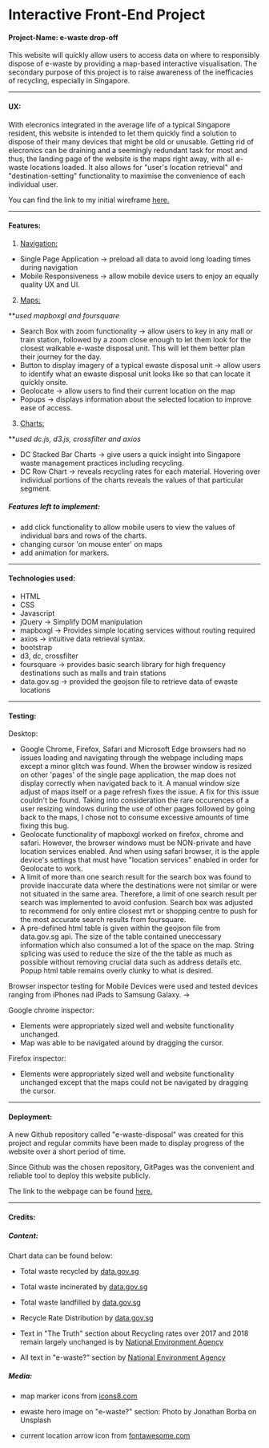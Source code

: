 # Interactive Front-End Project
#### Project-Name: e-waste drop-off
This website will quickly allow users to access data on where to responsibly dispose of e-waste by providing a map-based interactive visualisation. 
The secondary purpose of this project is to raise awareness of the inefficacies of recycling, especially in Singapore. 

<hr>

#### UX:
With elecronics integrated in the average life of a typical Singapore resident, this website is intended to let them quickly find a solution to dispose of their many devices that might be old or unusable. Getting rid of elecronics can be draining and a seemingly redundant task for most and thus, the landing page of the website is the maps right away, with all e-waste locations loaded. It also allows for "user's location retrieval" and "destination-setting" functionality to maximise the convenience of each individual user. 

You can find the link to my initial wireframe [here.](https://github.com/jaymanmt/e-waste-disposal/blob/master/wireframe/Interactive%20Development%20Project.png)

<hr>

#### Features:

1) <u>Navigation:</u>
- Single Page Application &rarr; preload all data to avoid long loading times during navigation
- Mobile Responsiveness &rarr; allow mobile device users to enjoy an equally quality UX and UI.

2) <u>Maps:</u>

***used mapboxgl and foursquare*
- Search Box with zoom functionality &rarr; allow users to key in any mall or train station, followed by a zoom close enough to let them look for the closest walkable e-waste disposal unit. This will let them better plan their journey for the day.
- Button to display imagery of a typical ewaste disposal unit &rarr; allow users to identify what an ewaste disposal unit looks like so that can locate it quickly onsite.
- Geolocate &rarr; allow users to find their current location on the map
- Popups &rarr; displays information about the selected location to improve ease of access. 

3) <u>Charts:</u>

***used dc.js, d3.js, crossfilter and axios*
- DC Stacked Bar Charts &rarr; give users a quick insight into Singapore waste management practices including recycling. 
- DC Row Chart &rarr; reveals recycling rates for each material. Hovering over individual portions of the charts reveals the values of that particular segment.

##### Features left to implement:
- add click functionality to allow mobile users to view the values of individual bars and rows of the charts.
- changing cursor 'on mouse enter' on maps
- add animation for markers.

<hr>

#### Technologies used:
- HTML
- CSS
- Javascript
- jQuery &rarr; Simplify DOM manipulation
- mapboxgl &rarr; Provides simple locating services without routing required
- axios &rarr; intuitive data retrieval syntax. 
- bootstrap
- d3, dc, crossfilter
- foursquare &rarr; provides basic search library for high frequency destinations such as malls and train stations
- data.gov.sg &rarr; provided the geojson file to retrieve data of ewaste locations

<hr>

#### Testing:

Desktop: 
- Google Chrome, Firefox, Safari and Microsoft Edge browsers had no issues loading and navigating through the webpage including maps except a minor glitch was found. When the browser window is resized on other 'pages' of the single page application, the map does not display correctly when navigated back to it. A manual window size adjust of maps itself or a page refresh fixes the issue. A fix for this issue couldn't be found. Taking into consideration the rare occurences of a user resizing windows during the use of other pages followed by going back to the maps, I chose not to consume excessive amounts of time fixing this bug. 
- Geolocate functionality of mapboxgl worked on firefox, chrome and safari. However, the browser windows must be NON-private and have location services enabled. And when using safari browser, it is the apple device's settings that must have "location services" enabled in order for Geolocate to work.
- A limit of more than one search result for the search box was found to provide inaccurate data where the destinations were not similar or were not situated in the same area. Therefore, a limit of one search result per search was implemented to avoid confusion. Search box was adjusted to recommend for only entire closest mrt or shopping centre to push for the most accurate search results from foursquare.
- A pre-defined html table is given within the geojson file from data.gov.sg api. The size of the table contained uneccessary information which also consumed a lot of the space on the map. String splicing was used to reduce the size of the the table as much as possible without removing crucial data such as address details etc. Popup html table remains overly clunky to what is desired. 

Browser inspector testing for Mobile Devices were used and tested devices ranging from iPhones nad iPads to Samsung Galaxy. &rarr; 

Google chrome inspector:
- Elements were appropriately sized well and website functionality unchanged. 
- Map was able to be navigated around by dragging the cursor. 

Firefox inspector: 
- Elements were appropriately sized well and website functionality unchanged except that the maps could not be navigated by dragging the cursor.

<hr>

#### Deployment:

A new Github repository called "e-waste-disposal" was created for this project and regular commits have been made to display progress of the website over a short period of time. 

Since Github was the chosen repository, GitPages was the convenient and reliable tool to deploy this website publicly. 

The link to the webpage can be found [here.](https://jaymanmt.github.io/e-waste-disposal/)

<hr>

#### Credits: 

##### Content:

Chart data can be found below:

- Total waste recycled by [data.gov.sg](https://data.gov.sg/dataset/solid-waste-management-total-waste-recycled)

- Total waste incinerated by [data.gov.sg](https://data.gov.sg/dataset/solid-waste-management-total-waste-incinerated-annual?view_id=882ae208-bd25-4b99-8cc9-a3b7b24d063a&resource_id=e4c8461f-e7de-4fc3-ad25-cf068ae09509)

- Total waste landfilled by [data.gov.sg](https://data.gov.sg/dataset/solid-waste-management-total-waste-landfilled-annual)

- Recycle Rate Distribution by [data.gov.sg](https://data.gov.sg/dataset/resource-conservation-recycling-rate-by-waste-type)

 - Text in "The Truth" section about Recycling rates over 2017 and 2018 remain largely unchanged is by [National Environment Agency](https://www-nea-gov-sg-admin.cwp.sg/docs/default-source/our-services/waste-management/waste-stats---2003---2017e44f4011546a42c2b736db5193758791.pdf)
 - All text in "e-waste?" section by [National Environment Agency](https://www.nea.gov.sg/our-services/waste-management/3r-programmes-and-resources/e-waste-management)

##### Media:
- map marker icons from [icons8.com](https://icons8.com/icons/set/waste)

- ewaste hero image on "e-waste?" section: Photo by Jonathan Borba on Unsplash

- current location arrow icon from [fontawesome.com](https://fontawesome.com/)

